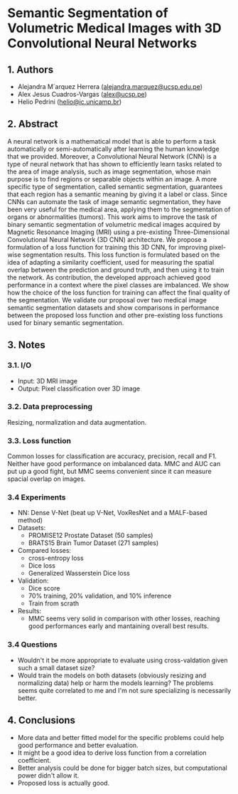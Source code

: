 # Semantic Segmentation of Volumetric Medical Images with 3D Convolutional Neural Networks

## 1. Authors

* Alejandra M´arquez Herrera (alejandra.marquez@ucsp.edu.pe)
* Alex Jesus Cuadros-Vargas (alex@ucsp.pe)
* Helio Pedrini (helio@ic.unicamp.br)

## 2. Abstract

A neural network is a mathematical model that is able to perform a task automatically or semi-automatically after learning the human knowledge that we provided.
Moreover, a Convolutional Neural Network (CNN) is a type of neural network that has shown to efficiently learn tasks related to the area of image analysis, such as image segmentation, whose main purpose is to find regions or separable objects within an image.
A more specific type of segmentation, called semantic segmentation, guarantees that each region has a semantic meaning by giving it a label or class.
Since CNNs can automate the task of image semantic segmentation, they have been very useful for the medical area, applying them to the segmentation of organs or abnormalities (tumors).
This work aims to improve the task of binary semantic segmentation of volumetric medical images acquired by Magnetic Resonance Imaging (MRI) using a pre-existing Three-Dimensional Convolutional Neural Network (3D CNN) architecture.
We propose a formulation of a loss function for training this 3D CNN, for improving pixel-wise segmentation results.
This loss function is formulated based on the idea of adapting a similarity coefficient, used for measuring the spatial overlap between the prediction and ground truth, and then using it to train the network.
As contribution, the developed approach achieved good performance in a context where the pixel classes are imbalanced.
We show how the choice of the loss function for training can affect the final quality of the segmentation.
We validate our proposal over two medical image semantic segmentation datasets and show comparisons in performance between the proposed loss function and other pre-existing loss functions used for binary semantic segmentation.

## 3. Notes

### 3.1. I/O

* Input: 3D MRI image
* Output: Pixel classification over 3D image

### 3.2. Data preprocessing

Resizing, normalization and data augmentation.

### 3.3. Loss function

Common losses for classification are accuracy, precision, recall and F1. Neither have good performance on imbalanced data. MMC and AUC can put up a good fight, but MMC seems convenient since it can measure spacial overlap on images.

### 3.4 Experiments

* NN: Dense V-Net (beat up V-Net, VoxResNet and a MALF-based method)
* Datasets:
    * PROMISE12 Prostate Dataset (50 samples)
    * BRATS15 Brain Tumor Dataset (271 samples)
* Compared losses:
    * cross-entropy loss
    * Dice loss
    * Generalized Wasserstein Dice loss
* Validation:
    * Dice score
    * 70% training, 20% validation, and 10% inference
    * Train from scrath
* Results:
    * MMC seems very solid in comparison with other losses, reaching good performances early and mantaining overall best results.

### 3.4 Questions

* Wouldn't it be more appropriate to evaluate using cross-valdation given such a small dataset size?
* Would train the models on both datasets (obviously resizing and normalizing data) help or harm the models learning? The problems seems quite correlated to me and I'm not sure specializing is necessarily better.

## 4. Conclusions

* More data and better fitted model for the specific problems could help good performance and better evaluation.
* It might be a good idea to derive loss function from a correlation coefficient.
* Better analysis could be done for bigger batch sizes, but computational power didn't allow it.
* Proposed loss is actually good.